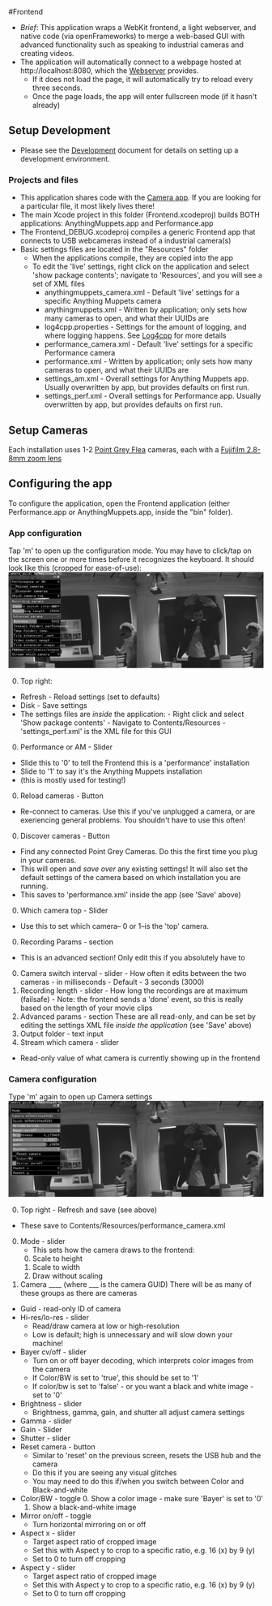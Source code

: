 #Frontend
* _Brief_: This application wraps a WebKit frontend, a light webserver, and native code (via openFrameworks) to merge a web-based GUI with advanced functionality such as speaking to industrial cameras and creating videos.
* The application will automatically connect to a webpage hosted at http://localhost:8080, which the [Webserver](../Webserver/Readme.md) provides. 
  * If it does not load the page, it will automatically try to reload every three seconds.
  * Once the page loads, the app will enter fullscreen mode (if it hasn't already)
  
## Setup Development
* Please see the [Development](Development.md) document for details on setting up a development environment. 

### Projects and files
* This application shares code with the [Camera app](../Camera/Readme.md). If you are looking for a particular file, it most likely lives there!
* The main Xcode project in this folder (Frontend.xcodeproj) builds BOTH applications: AnythingMuppets.app and Performance.app
* The Frontend_DEBUG.xcodeproj compiles a generic Frontend app that connects to USB webcameras instead of a industrial camera(s)
* Basic settings files are located in the "Resources" folder
  * When the applications compile, they are copied into the app
  * To edit the 'live' settings, right click on the application and select 'show package contents'; navigate to 'Resources', and you will see a set of XML files
    * anythingmuppets_camera.xml - Default 'live' settings for a specific Anything Muppets camera
    * anythingmuppets.xml - Written by application; only sets how many cameras to open, and what their UUIDs are
    * log4cpp.properties - Settings for the amount of logging, and where logging happens. See [Log4cpp](http://log4cpp.sourceforge.net/) for more details
    * performance_camera.xml - Default 'live' settings for a specific Performance camera
    * performance.xml - Written by application; only sets how many cameras to open, and what their UUIDs are
    * settings_am.xml - Overall settings for Anything Muppets app. Usually overwritten by app, but provides defaults on first run.
    * settings_perf.xml - Overall settings for Performance app. Usually overwritten by app, but provides defaults on first run.

## Setup Cameras
Each installation uses 1-2 [Point Grey Flea](https://www.ptgrey.com/flea3-32-mp-color-usb3-vision-sony-imx036-camera) cameras, each with a [Fujifilm 2.8-8mm zoom lens](https://www.ptgrey.com/fujinon-yv28x28sa-2-hd-vari-focal-lens-3)

## Configuring the app

To configure the application, open the Frontend application (either Performance.app or AnythingMuppets.app, inside the "bin" folder).

### App configuration
Tap 'm' to open up the configuration mode. You may have to click/tap on the screen one or more times before it recognizes the keyboard. It should look like this (cropped for ease-of-use):
![Cfg](../screenshots/performance/p_cfg_01.png)

0. Top right:
  - Refresh - Reload settings (set to defaults)
  - Disk - Save settings
   - The settings files are _inside_ the application: 
    - Right click and select 'Show package contents'
    - Navigate to Contents/Resources
    - 'settings_perf.xml' is the XML file for this GUI
0. Performance or AM - Slider
  - Slide this to '0' to tell the Frontend this is a 'performance' installation
  - Slide to '1' to say it's the Anything Muppets installation
  - (this is mostly used for testing!)
0. Reload cameras - Button
  - Re-connect to cameras. Use this if you've unplugged a camera, or are exeriencing general problems. You shouldn't have to use this often!
0. Discover cameras - Button
  - Find any connected Point Grey Cameras. Do this the first time you plug in your cameras.
  - This will open and _save over_ any existing settings! It will also set the default settings of the camera based on which installation you are running.
  - This saves to 'performance.xml' inside the app (see 'Save' above)
0. Which camera top - Slider
  - Use this to set which camera– 0 or 1–is the 'top' camera. 
0. Recording Params - section
  - This is an advanced section! Only edit this if you absolutely have to
   0. Camera switch interval - slider
    - How often it edits between the two cameras - in milliseconds
    - Default - 3 seconds (3000)
   1. Recording length - slider
    - How long the recordings are at maximum (failsafe)
    - Note: the frontend sends a 'done' event, so this is really based on the length of your movie clips
0. Advanced params - section
These are all read-only, and can be set by editing the settings XML file _inside the application_ (see 'Save' above)
  0. Output folder - text input
  0. Stream which camera - slider
   - Read-only value of what camera is currently showing up in the frontend

### Camera configuration
Type 'm' again to open up Camera settings
![Cfg_02](../screenshots/performance/p_cfg_02.png)

0. Top right - Refresh and save (see above)
  - These save to Contents/Resources/performance_camera.xml
0. Mode - slider
   - This sets how the camera draws to the frontend:
    0. Scale to height
    1. Scale to width
    2. Draw without scaling
1. Camera ____ (where ___ is the camera GUID)
There will be as many of these groups as there are cameras

  - Guid - read-only ID of camera
  - Hi-res/lo-res - slider
    - Read/draw camera at low or high-resolution
    - Low is default; high is unnecessary and will slow down your machine!
  - Bayer cv/off - slider
    - Turn on or off bayer decoding, which interprets color images from the camera
    - If Color/BW is set to 'true', this should be set to '1'
    - If color/bw is set to 'false' - or you want a black and white image - set to '0'
  - Brightness - slider
    - Brightness, gamma, gain, and shutter all adjust camera settings
  - Gamma - slider
  - Gain - Slider
  - Shutter - slider
  - Reset camera - button
    - Similar to 'reset' on the previous screen, resets the USB hub and the camera
    - Do this if you are seeing any visual glitches
    - You may need to do this if/when you switch between Color and Black-and-white
  - Color/BW - toggle
    0. Show a color image - make sure 'Bayer' is set to '0' 
    1. Show a black-and-white image
  - Mirror on/off - toggle
    - Turn horizontal mirroring on or off
  - Aspect x - slider
    - Target aspect ratio of cropped image
    - Set this with Aspect y to crop to a specific ratio, e.g. 16 (x) by 9 (y)
    - Set to 0 to turn off cropping
  - Aspect y - slider
    - Target aspect ratio of cropped image
    - Set this with Aspect y to crop to a specific ratio, e.g. 16 (x) by 9 (y)
    - Set to 0 to turn off cropping


